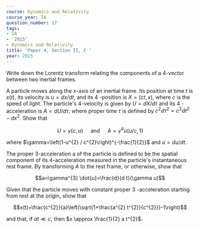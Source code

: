 ```yaml
---
course: Dynamics and Relativity
course_year: IA
question_number: 17
tags:
- IA
- '2015'
- Dynamics and Relativity
title: 'Paper 4, Section II, C '
year: 2015
---
```




Write down the Lorentz transform relating the components of a 4-vector between two inertial frames.

A particle moves along the $x$-axis of an inertial frame. Its position at time $t$ is $x(t)$, its velocity is $u=d x / d t$, and its 4 -position is $X=(c t, x)$, where $c$ is the speed of light. The particle's 4-velocity is given by $U=d X / d \tau$ and its 4 -acceleration is $A=d U / d \tau$, where proper time $\tau$ is defined by $c^{2} d \tau^{2}=c^{2} d t^{2}-d x^{2}$. Show that

$$U=\gamma(c, u) \quad \text { and } \quad A=\gamma^{4} \dot{u}(u / c, 1)$$

where $\gamma=\left(1-u^{2} / c^{2}\right)^{-\frac{1}{2}}$ and $\dot{u}=d u / d t$.

The proper 3-acceleration a of the particle is defined to be the spatial component of its 4-acceleration measured in the particle's instantaneous rest frame. By transforming $A$ to the rest frame, or otherwise, show that

$$a=\gamma^{3} \dot{u}=\frac{d}{d t}(\gamma u)$$

Given that the particle moves with constant proper 3 -acceleration starting from rest at the origin, show that

$$x(t)=\frac{c^{2}}{a}\left(\sqrt{1+\frac{a^{2} t^{2}}{c^{2}}}-1\right)$$

and that, if $a t \ll c$, then $x \approx \frac{1}{2} a t^{2}$.